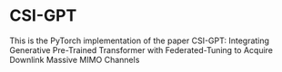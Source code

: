 # CSI-GPT
This is the PyTorch implementation of the paper CSI-GPT: Integrating Generative Pre-Trained Transformer  with Federated-Tuning to Acquire Downlink Massive MIMO Channels
